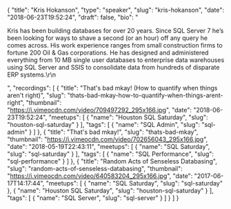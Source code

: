 {
  "title": "Kris Hokanson",
  "type": "speaker",
  "slug": "kris-hokanson",
  "date": "2018-06-23T19:52:24",
  "draft": false,
  "bio": "<p>Kris has been building databases for over 20 years. Since SQL Server 7 he’s been looking for ways to shave a second (or an hour) off any query he comes across. His work experience ranges from small construction firms to fortune 200 Oil & Gas corporations.  He has designed and administered everything from 10 MB single user databases to enterprise data warehouses using SQL Server and SSIS to consolidate data from hundreds of disparate ERP systems.\r\n</p>",
  "recordings": [
    {
      "title": "That's bad mkay! (How to quantify when things aren't right)",
      "slug": "thats-bad-mkay-how-to-quantify-when-things-arent-right",
      "thumbnail": "https://i.vimeocdn.com/video/709497292_295x166.jpg",
      "date": "2018-06-23T19:52:24",
      "meetups": [
        {
          "name": "Houston SQL Saturday",
          "slug": "houston-sql-saturday"
        }
      ],
      "tags": [
        {
          "name": "SQL Admin",
          "slug": "sql-admin"
        }
      ]
    },
    {
      "title": "That's bad mkay!",
      "slug": "thats-bad-mkay",
      "thumbnail": "https://i.vimeocdn.com/video/702656043_295x166.jpg",
      "date": "2018-05-19T22:43:11",
      "meetups": [
        {
          "name": "SQL Saturday",
          "slug": "sql-saturday"
        }
      ],
      "tags": [
        {
          "name": "SQL Performance",
          "slug": "sql-performance"
        }
      ]
    },
    {
      "title": "Random Acts of Senseless Databasing",
      "slug": "random-acts-of-senseless-databasing",
      "thumbnail": "https://i.vimeocdn.com/video/640583204_295x166.jpg",
      "date": "2017-06-17T14:17:44",
      "meetups": [
        {
          "name": "SQL Saturday",
          "slug": "sql-saturday"
        },
        {
          "name": "Houston SQL Saturday",
          "slug": "houston-sql-saturday"
        }
      ],
      "tags": [
        {
          "name": "SQL Server",
          "slug": "sql-server"
        }
      ]
    }
  ]
}
